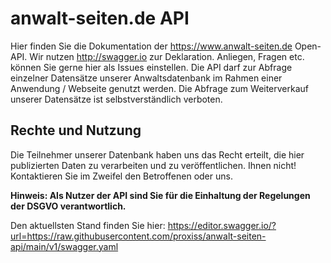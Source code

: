 # anwalt-seiten.de API
Hier finden Sie die Dokumentation der https://www.anwalt-seiten.de Open-API. Wir nutzen http://swagger.io zur Deklaration. Anliegen, Fragen etc. können Sie gerne hier als Issues einstellen.
Die API darf zur Abfrage einzelner Datensätze unserer Anwaltsdatenbank im Rahmen einer Anwendung / Webseite genutzt werden. Die Abfrage zum Weiterverkauf unserer Datensätze ist selbstverständlich verboten.

## Rechte und Nutzung
Die Teilnehmer unserer Datenbank haben uns das Recht erteilt, die hier publizierten Daten zu verarbeiten und zu veröffentlichen. Ihnen nicht! Kontaktieren Sie im Zweifel den Betroffenen oder uns. 

**Hinweis: Als Nutzer der API sind Sie für die Einhaltung der Regelungen der DSGVO verantwortlich.**


Den aktuellsten Stand finden Sie hier: https://editor.swagger.io/?url=https://raw.githubusercontent.com/proxiss/anwalt-seiten-api/main/v1/swagger.yaml



